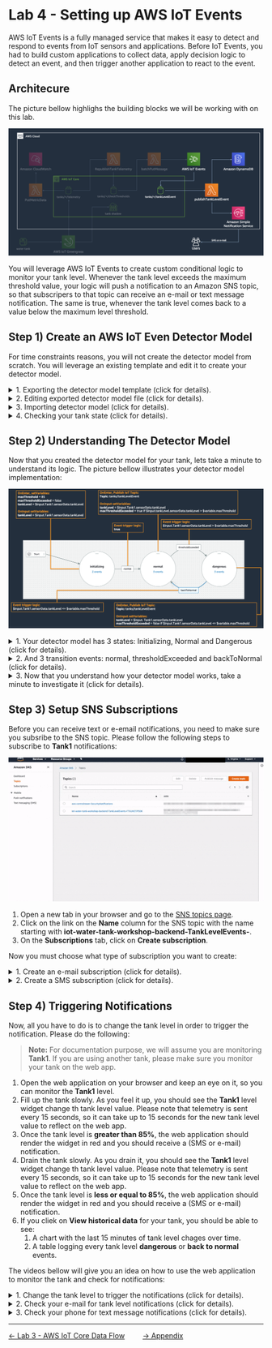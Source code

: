 # Lab 4 - Setting up AWS IoT Events

AWS IoT Events is a fully managed service that makes it easy to detect and respond to events from IoT sensors and applications. Before IoT Events, you had to build custom applications to collect data, apply decision logic to detect an event, and then trigger another application to react to the event. 

## Architecure

The picture bellow highlighs the building blocks we will be working with on this lab.

![](../imgs/lab4/fig1.png)

You will leverage AWS IoT Events to create custom conditional logic to monitor your tank level. Whenever the tank level exceeds the maximum threshold value, your logic will push a notification to an Amazon SNS topic, so that subscripers to that topic can receive an e-mail or text message notification. The same is true, whenever the tank level comes back to a value below the maximum level threshold.

## Step 1) Create an AWS IoT Even Detector Model

For time constraints reasons, you will not create the detector model from scratch. You will leverage an existing template and edit it to create your detector model.

<details>
    <summary>1. Exporting the detector model template (click for details).</summary>

![](../imgs/lab4/fig2.gif)
1. Open a new tab in your browser and go to the [IoT Events Detector models page](https://us-east-1.console.aws.amazon.com/iotevents/home?region=us-east-1#/detectormodel).
2. On the **Detector models** table, click the radio button to the left of the **TankLevelThresholds** detector model and then click **Actions**>**Export detector model**.
3. A pop up dialog will show up, click **Export** and save it as a file on your computer and close the pop up dialog.
</details>

<details>
    <summary>2. Editing exported detector model file (click for details).</summary>

![](../imgs/lab4/fig3.gif)

1. Open the file, replace every occurence of **input.tankLevel** for **input.Tank1** and save it.

> **Note:** For documentation purpose, we will assume you are monitoring **Tank1**. If you are using another tank, please use your tank name. For example, if you are working on **Tank2**, you will replace every occurence of **input.tankLevel** for **input.Tank2**.
</details>

<details>
    <summary>3. Importing detector model (click for details).</summary>

> **Note:** For documentation purpose, we will assume you are monitoring **Tank1**. If you are using another tank, please replace any occurances of **Tank1** by your tank name.

![](../imgs/lab4/fig4.gif)

1. Go back to the [IoT Events Detector models page](https://us-east-1.console.aws.amazon.com/iotevents/home?region=us-east-1#/detectormodel). On the **Detector models** table, click **Actions**>**Import detector model**
2. A pop up dialog will show up, click **Import**, select the file you edited and click open.
3. On the top right corner of the screen, click **Publish**.
4. A pop up dialog will open. Change the **Detector model name** from TankLevelThresholds to **Tank1** and click **Save and publish**.
5. On the top right corner of the screen, click **Publish**. You will be redirected to the main detector models screen.
</details>

<details>
    <summary>4. Checking your tank state (click for details).</summary>

> **Note:** For documentation purpose, we will assume you are monitoring **Tank1**. If you are using another tank, please click on the appropriate tank link.
> 

![](../imgs/lab4/fig5.gif)

1. On the **Detector models** table, click on **Tank1** link on the **Name** column.
2. On the **Detectors** panel, you should see your tank state up in up to 15 seconds.
3. Click on **Tank1** under the **Key value** column. You will then be able to see more information about your tank on the **Variables** panel.
</details>


## Step 2) Understanding The Detector Model
Now that you created the detector model for your tank, lets take a minute to understand its logic. The picture bellow illustrates your detector model implementation:

![](../imgs/lab4/fig6.png)

<details>
    <summary>1. Your detector model has 3 states: Initializing, Normal and Dangerous (click for details).</summary>

1. **Initializing:** After you publish your detector mode, whenever it receives the first input data, it will go to the initializing state. The state has 2 events:
   1. **OnEnter:** Whenever the detector model enters this state, it initializes the following variables:
      1. **maxThreshold:** set to 85(%).
      2. **maxThresholdExceeded:** set to false.
      3. **tankLevel:** set to whatever tankLevel we are receiving as input from the tank.
   2. **OnIput:** Whenever we are on that state and receive new inputs, we set the **tankLevel** variable to the value we are receiving from the tank.
2. **Normal:** This is the state that the water tank should be whenever its **tankLevel** is not greater than **maxThreshold** (85%). This state has 3 events:
   1. **OnEnter:** Whenever we enter the into the normal state coming from the dangerous state (not the initializing state), we publish a message into **tanks/Tank1/tankLevelEvent** so that we can record that event into DynamoDB and send an SNS notification for subscribed users.
   2. **OnInput:** Whenever we receive new data from the tanks, we set the following variables:
      1. **tankLevel:** set to whatever tankLevel we are receiving as input from the tank.
      2. **maxThresholdExceeded:** set to true if the tank level that we are receiving from the water tank is greater than **maxThreshold** (85%). Otherwise we set it to false.
3. **Dangerous:** This is the state that the water tank should be whenever its **tankLevel** is greater than **maxThreshold** (85%). This state has 3 events:
   1. **OnEnter:** Every single time we enter this state, we publish a message into **tanks/Tank1/tankLevelEvent** so that we can record that event into DynamoDB and send an SNS notification for subscribed users.
   2. **OnInput:** Whenever we receive new data from the tanks, we set the following variables:
      1. **tankLevel:** set to whatever tankLevel we are receiving as input from the tank.
      2. **maxThresholdExceeded:** set to false if the tank level that we are receiving from the water tank is less than or equal to **maxThreshold** (85%). Otherwise we set it to false.
</details>
<details>
    <summary>2. And 3 transition events: normal, thresholdExceeded and backToNormal (click for details).</summary>

1. **normal**: Whenever we enter the **Initializing** state, we will initialize the variables and always transition to the **Normal** state.
2. **thresholdExceeded:** While in the **Normal** state, whenever the **thresholdExceeded** variable is **true**, we move into the **Dangerous** state.
3. **backToNormal:** While in the **Dangerous** state, whenever the **thresholdExceeded** variable is **false**, we move into the **Normal** state.
</details>

<details>
   <summary>3. Now that you understand how your detector model works, take a minute to investigate it (click for details).</summary>

   > **Note:** For documentation purpose, we will assume you are monitoring **Tank1**. If you are using another tank, please click on the respective tank link.

   ![](../imgs/lab4/fig7.gif)

   1. Open a new tab in your browser and go to the [IoT Events Detector models page](https://us-east-1.console.aws.amazon.com/iotevents/home?region=us-east-1#/detectormodel).
   2. Click **Tank1** on the Name colum and then click **Edit** on the top right.
   3. You should be able to cick the states and transition events and inspect the actions on the form on the right.
   4. When you are done, click on the menu item on the top left and then **Detector models** to make sure you don't apply any changes to your model.
</details>



## Step 3) Setup SNS Subscriptions

Before you can receive text or e-email notifications, you need to make sure you subsribe to the SNS topic. Please follow the following steps to subscribe to **Tank1** notifications:

![](../imgs/lab4/fig8.gif)

1. Open a new tab in your browser and go to the [SNS topics page](https://console.aws.amazon.com/sns/v3/home?region=us-east-1#/topics).
2. Click on the link on the **Name** column for the SNS topic with the name starting with **iot-water-tank-workshop-backend-TankLevelEvents-**.
3. On the **Subscriptions** tab, click on **Create subscription**.

Now you must choose what type of subscription you want to create:

<details>
   <summary>1. Create an e-mail subscription (click for details).</summary>

   > **Note:** For documentation purpose, we will assume you are monitoring **Tank1**. If you are using another tank, please use your tank name.

   1. On the **Protocol** field, select **Email.**.
   2. On the **Endpoint** field, type a valid e-mail that you can access during this lab.
   3. Since this SNS topic will receive notifications for all the water tanks on this workshops, you want to use a subscription filter polict, so you only receive notifications for Tank1. In order to do that, expand the **Subscription filter policy** panel and type the text bellow on the **JSON editor**:
   ```json
   {
     "tankId": ["Tank1"]
   }
   ```
   4. Click **Create subscription**.
   5. <details>
         <summary>Make sure you check your e-mail and confirm the subscription (click for details).</summary>

         ![](../imgs/lab4/fig9.gif)

         1. Your subscription will show up the a **Pending confirmation** status. To confirm the subscription, check your email inbox for an email from **AWS Notifications** with the title **AWS Notification - Subscription Confirmation**.
         2. Open that e-mail and click on the **Confirm subscription** link. You should see a web page saying **Subscription confirmed!**.
         3. Get back to the aws console listing all the subscriptions and refresh the page on your browser. Your subscruptions should now show a **Confirmed** status.
      </details>
</details>
   
<details>
   <summary>2. Create a SMS subscription (click for details).</summary>

   ![](../imgs/lab4/fig10.gif)

   > **Note:** For documentation purpose, we will assume you are monitoring **Tank1**. If you are using another tank, please use your tank name.

   1. On the **Subscriptions** tab, click on **Create subscription**.
   2. On the **Protocol** field, select **SMS.**.
   3. On the **Endpoint** field, type a valid mobile number that can receive notifications from Amazon SNS.
   4. Since this SNS topic will receive notifications for all the water tanks on this workshops, you want to use a subscription filter polict, so you only receive notifications for Tank1. In order to do that, expand the **Subscription filter policy** panel and type the text bellow on the **JSON editor**:
   ```json
   {
   "tankId": ["Tank1"]
   }
   ```
   5. Click **Create subscription**.
</details>

## Step 4) Triggering Notifications
Now, all you have to do is to change the tank level in order to trigger the notification. Please do the following:

> **Note:** For documentation purpose, we will assume you are monitoring **Tank1**. If you are using another tank, please make sure you monitor your tank on the web app.

1. Open the web application on your browser and keep an eye on it, so you can monitor the **Tank1** level.
2. Fill up the tank slowly. As you feel it up, you should see the **Tank1** level widget change th tank level value. Please note that telemetry is sent every 15 seconds, so it can take up to 15 seconds for the new tank level value to reflect on the web app.
3. Once the tank level is **greater than 85%**, the web application should render the widget in red and you should receive a (SMS or e-mail) notification.
4. Drain the tank slowly. As you drain it, you should see the **Tank1** level widget change th tank level value. Please note that telemetry is sent every 15 seconds, so it can take up to 15 seconds for the new tank level value to reflect on the web app.
5. Once the tank level is **less or equal to 85%**, the web application should render the widget in red and you should receive a (SMS or e-mail) notification.
6. If you cliek on **View historical data** for your tank, you should be able to see:
   1. A chart with the last 15 minutes of tank level chages over time.
   2. A table logging every tank level **dangerous** or **back to normal** events.

The videos bellow will give you an idea on how to use the web application to monitor the tank and check for notifications:

<details>
   <summary>1. Change the tank level to trigger the notifications (click for details).</summary>

   ![](../imgs/lab4/fig11.gif)
</details>

<details>
   <summary>2. Check your e-mail for tank level notifications (click for details).</summary>

   ![](../imgs/lab4/fig12.gif)
</details>

<details>
   <summary>3. Check your phone for text message notifications (click for details).</summary>

   ![](../imgs/lab4/fig13.gif)
</details>


---
[<- Lab 3 - AWS IoT Core Data Flow](3-iot-core-data-flow.md)&nbsp;&nbsp;&nbsp;&nbsp;&nbsp;&nbsp;&nbsp;&nbsp;&nbsp;[-> Appendix](../appendix/appendix.md)